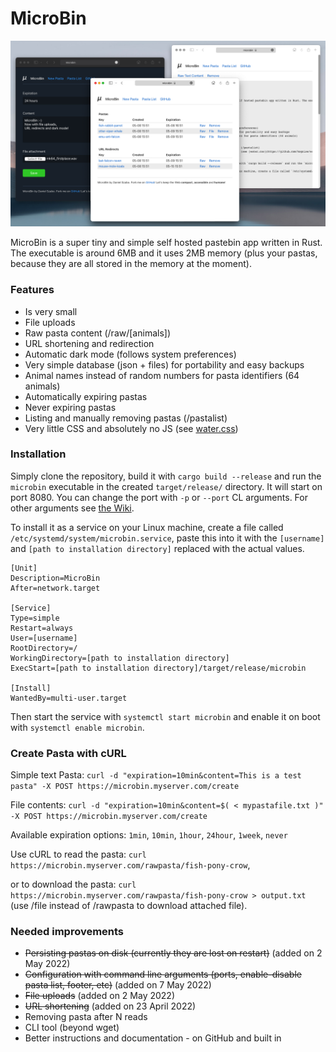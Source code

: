 # MicroBin

![Screenshot](git/index.png)

MicroBin is a super tiny and simple self hosted pastebin app written in Rust. The executable is around 6MB and it uses 2MB memory (plus your pastas, because they are all stored in the memory at the moment).

### Features
- Is very small
- File uploads
- Raw pasta content (/raw/[animals])
- URL shortening and redirection
- Automatic dark mode (follows system preferences)
- Very simple database (json + files) for portability and easy backups
- Animal names instead of random numbers for pasta identifiers (64 animals)
- Automatically expiring pastas
- Never expiring pastas
- Listing and manually removing pastas (/pastalist)
- Very little CSS and absolutely no JS (see [water.css](https://github.com/kognise/water.css))

### Installation
Simply clone the repository, build it with `cargo build --release` and run the `microbin` executable in the created `target/release/` directory. It will start on port 8080. You can change the port with `-p` or `--port` CL arguments. For other arguments see [the Wiki](https://github.com/szabodanika/microbin/wiki).

To install it as a service on your Linux machine, create a file called `/etc/systemd/system/microbin.service`, paste this into it with the `[username]` and `[path to installation directory]` replaced with the actual values.

```
[Unit]
Description=MicroBin
After=network.target

[Service]
Type=simple
Restart=always
User=[username]
RootDirectory=/
WorkingDirectory=[path to installation directory]
ExecStart=[path to installation directory]/target/release/microbin

[Install]
WantedBy=multi-user.target
```

Then start the service with `systemctl start microbin` and enable it on boot with `systemctl enable microbin`.

### Create Pasta with cURL

Simple text Pasta: `curl -d "expiration=10min&content=This is a test pasta" -X POST https://microbin.myserver.com/create`

File contents: `curl -d "expiration=10min&content=$( < mypastafile.txt )" -X POST https://microbin.myserver.com/create`

Available expiration options:
`1min`, `10min`, `1hour`, `24hour`, `1week`, `never`

Use cURL to read the pasta: `curl https://microbin.myserver.com/rawpasta/fish-pony-crow`,

or to download the pasta: `curl https://microbin.myserver.com/rawpasta/fish-pony-crow > output.txt` (use /file instead of /rawpasta to download attached file).


### Needed improvements
- ~~Persisting pastas on disk (currently they are lost on restart)~~ (added on 2 May 2022)
- ~~Configuration with command line arguments (ports, enable-disable pasta list, footer, etc)~~  (added on 7 May 2022)
- ~~File uploads~~ (added on 2 May 2022)
- ~~URL shortening~~ (added on 23 April 2022)
- Removing pasta after N reads
- CLI tool (beyond wget)
- Better instructions and documentation - on GitHub and built in 

